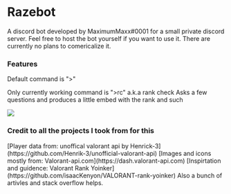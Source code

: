 # Razebot
A discord bot developed by MaximumMaxx#0001 for a small private discord server.
Feel free to host the bot yourself if you want to use it. There are currently no plans to comericalize it.

<h3>Features</h3>
Default command is ">"

Only currently working command is ">rc" a.k.a rank check
Asks a few questions and produces a little embed with the rank and such

![](https://imgur.com/IBPfWjC)


<h3>Credit to all the projects I took from for this</h3>
[Player data from: unoffical valorant api by Henrick-3](https://github.com/Henrik-3/unofficial-valorant-api)
[Images and icons mostly from: Valorant-api.com](https://dash.valorant-api.com)
[Inspirtation and guidence: Valorant Rank Yoinker](https://github.com/isaacKenyon/VALORANT-rank-yoinker)
Also a bunch of artivles and stack overflow helps.
